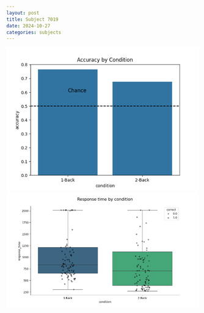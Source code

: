 ```yaml
---
layout: post
title: Subject 7019
date: 2024-10-27
categories: subjects
---
```


![](data/7019/run-24/7019_ATS_acc.png)
![](data/7019/run-24/7019_ATS_rt.png)

